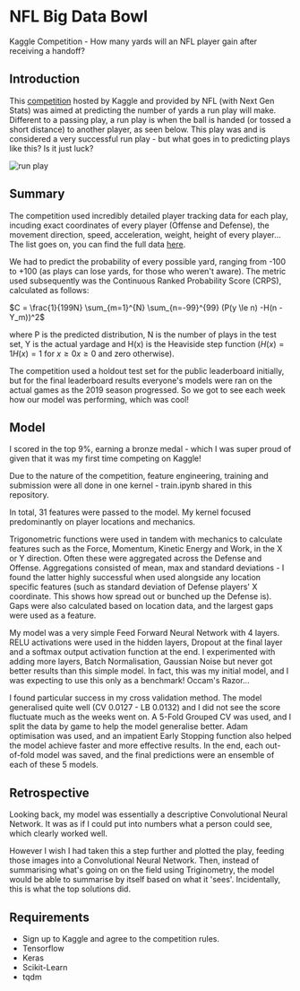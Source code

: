 
# NFL Big Data Bowl
Kaggle Competition - How many yards will an NFL player gain after receiving a handoff?

## Introduction
This [competition]([https://www.kaggle.com/c/nfl-big-data-bowl-2020](https://www.kaggle.com/c/nfl-big-data-bowl-2020)) hosted by Kaggle and provided by NFL (with Next Gen Stats) was aimed at predicting the number of yards a run play will make. Different to a passing play, a run play is when the ball is handed (or tossed a short distance) to another player, as seen below. This play was and is considered a very successful run play - but what goes in to predicting plays like this? Is it just luck?

![run play](https://media.giphy.com/media/UetVmMI3HkMr6/giphy.gif)

## Summary
The competition used incredibly detailed player tracking data for each play, incuding exact coordinates of every player (Offense and Defense), the movement direction, speed, acceleration, weight, height of every player... The list goes on, you can find the full data [here]([https://www.kaggle.com/c/nfl-big-data-bowl-2020/data](https://www.kaggle.com/c/nfl-big-data-bowl-2020/data)). 

We had to predict the probability of every possible yard, ranging from -100 to +100 (as plays can lose yards, for those who weren't aware). The metric used subsequently was the Continuous Ranked Probability Score (CRPS), calculated as follows:

$C = \frac{1}{199N} \sum_{m=1}^{N} \sum_{n=-99}^{99} (P(y \le n) -H(n - Y_m))^2$

where P is the predicted distribution, N is the number of plays in the test set, Y is the actual yardage and H(x) is the Heaviside step function ($H(x)=1H(x)=1$ for $x≥0x≥0$ and zero otherwise).

The competition used a holdout test set for the public leaderboard initially, but for the final leaderboard results everyone's models were ran on the actual games as the 2019 season progressed. So we got to see each week how our model was performing, which was cool!

## Model

I scored in the top 9%, earning a bronze medal - which I was super proud of given that it was my first time competing on Kaggle! 

Due to the nature of the competition, feature engineering, training and submission were all done in one kernel - train.ipynb shared in this repository. 

In total, 31 features were passed to the model. My kernel focused predominantly on player locations and mechanics. 

Trigonometric functions were used in tandem with mechanics to calculate features such as the Force, Momentum, Kinetic Energy and Work, in the X or Y direction. Often these were aggregated across the Defense and Offense. Aggregations consisted of mean, max and standard deviations - I found the latter highly successful when used alongside any location specific features (such as standard deviation of Defense players' X coordinate. This shows how spread out or bunched up the Defense is). Gaps were also calculated based on location data, and the largest gaps were used as a feature. 

My model was a very simple Feed Forward Neural Network with 4 layers. RELU activations were used in the hidden layers, Dropout at the final layer and a softmax output activation function at the end. I experimented with adding more layers, Batch Normalisation, Gaussian Noise but never got better results than this simple model. In fact, this was my initial model, and I was expecting to use this only as a benchmark! Occam's Razor... 

I found particular success in my cross validation method. The model generalised quite well (CV 0.0127 - LB 0.0132) and I did not see the score fluctuate much as the weeks went on. A 5-Fold Grouped CV was used, and I split the data by game to help the model generalise better. Adam optimisation was used, and an impatient Early Stopping function also helped the model achieve faster and more effective results. In the end, each out-of-fold model was saved, and the final predictions were an ensemble of each of these 5 models. 

## Retrospective
Looking back, my model was essentially a descriptive Convolutional Neural Network. It was as if I could put into numbers what a person could see, which clearly worked well.

However I wish I had taken this a step further and plotted the play, feeding those images into a Convolutional Neural Network. Then, instead of summarising what's going on on the field using Triginometry, the model would be able to summarise by itself based on what it 'sees'. Incidentally, this is what the top solutions did.


## Requirements 

- Sign up to Kaggle and agree to the competition rules. 
- Tensorflow
- Keras
- Scikit-Learn
- tqdm

